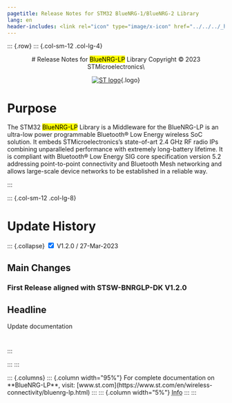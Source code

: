 ```yaml
---
pagetitle: Release Notes for STM32 BlueNRG-1/BlueNRG-2 Library 
lang: en
header-includes: <link rel="icon" type="image/x-icon" href="../../../_htmresc/favicon.png" />
---
```


::: {.row}
::: {.col-sm-12 .col-lg-4}

<center>
# Release Notes for <mark>BlueNRG-LP</mark> Library
Copyright &copy; 2023 STMicroelectronics\
    
[![ST logo](../../../_htmresc/st_logo_2020.png)](https://www.st.com){.logo}
</center>

# Purpose

The STM32 <mark>BlueNRG-LP</mark> Library is a Middleware for the BlueNRG-LP is an ultra-low power programmable Bluetooth® Low Energy wireless SoC solution. It embeds STMicroelectronics’s state-of-art 2.4 GHz RF radio IPs combining unparalleled performance with extremely long-battery lifetime. It is compliant with Bluetooth® Low Energy SIG core specification version 5.2 addressing point-to-point connectivity and Bluetooth Mesh networking and allows large-scale device networks to be established in a reliable way.

:::

::: {.col-sm-12 .col-lg-8}
# Update History

::: {.collapse}
<input type="checkbox" id="collapse-section1" checked aria-hidden="true">
<label for="collapse-section1" aria-hidden="true">V1.2.0 / 27-Mar-2023</label>
<div>			

## Main Changes

### First Release aligned with STSW-BNRGLP-DK V1.2.0

  Headline
  ----------------------------------------------------------
  Update documentation
  
#

</div>
:::

:::
:::

<footer class="sticky">
::: {.columns}
::: {.column width="95%"}
For complete documentation on **BlueNRG-LP**,
visit: [www.st.com](https://www.st.com/en/wireless-connectivity/bluenrg-lp.html)
:::
::: {.column width="5%"}
<abbr title="Based on template cx566953 version 2.0">Info</abbr>
:::
:::
</footer>
